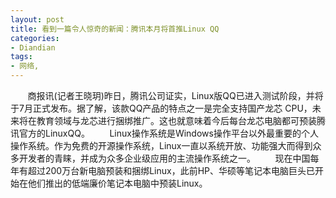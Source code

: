 ```yaml
---
layout: post
title: 看到一篇令人惊奇的新闻：腾讯本月将首推Linux QQ
categories:
- Diandian
tags:
- 网络, 
---
```

       商报讯(记者王晓玥)昨日，腾讯公司证实，Linux版QQ已进入测试阶段，并将于7月正式发布。据了解，该款QQ产品的特点之一是完全支持国产龙芯 CPU，未来将在教育领域与龙芯进行捆绑推广。这也就意味着今后每台龙芯电脑都可预装腾讯官方的LinuxQQ。        Linux操作系统是Windows操作平台以外最重要的个人操作系统。作为免费的开源操作系统，Linux一直以系统开放、功能强大而得到众多开发者的青睐，并成为众多企业级应用的主流操作系统之一。        现在中国每年有超过200万台新电脑预装和捆绑Linux，此前HP、华硕等笔记本电脑巨头已开始在他们推出的低端廉价笔记本电脑中预装Linux。